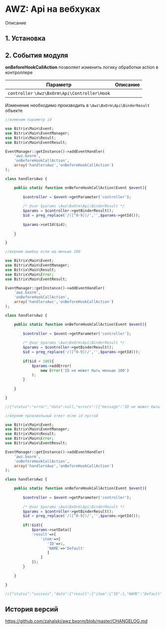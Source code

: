 # AWZ: Api на вебхуках

Описание

## 1. Установка

## 2. События модуля

**onBeforeHookCallAction**
позволяет изменить логику обработки action в контроллере

| Параметр                                     | Описание |
|----------------------------------------------|----------|
| `controller` `\Awz\BxOrm\Api\Controller\Hook` |          |

Изменение необходимо производить в `\Awz\BxOrm\Api\BinderResult` объекте

```php
//изменим параметр id

use Bitrix\Main\Event;
use Bitrix\Main\EventManager;
use Bitrix\Main\Result;
use Bitrix\Main\EventResult;

EventManager::getInstance()->addEventHandler(
    'awz.bxorm',
    'onBeforeHookCallAction',
    array('handlersAwz','onBeforeHookCallAction')
);

class handlersAwz {

    public static function onBeforeHookCallAction(Event $event){
        
        $controller = $event->getParameter('controller');
        
        /* @var $params \Awz\BxOrm\Api\BinderResult */
        $params = $controller->getBinderResult();
        $id = preg_replace('/([^0-9])/','',$params->getId());
        
        $params->setId($id);
        
    }

}

```

```php
//вернем ошибку если ид меньше 100

use Bitrix\Main\Event;
use Bitrix\Main\EventManager;
use Bitrix\Main\Result;
use Bitrix\Main\Error;
use Bitrix\Main\EventResult;

EventManager::getInstance()->addEventHandler(
    'awz.bxorm',
    'onBeforeHookCallAction',
    array('handlersAwz','onBeforeHookCallAction')
);

class handlersAwz {

    public static function onBeforeHookCallAction(Event $event){
        
        $controller = $event->getParameter('controller');
        
        /* @var $params \Awz\BxOrm\Api\BinderResult */
        $params = $controller->getBinderResult();
        $id = preg_replace('/([^0-9])/','',$params->getId());
        
        if($id < 100){
            $params->addError(
                new Error('ID не может быть меньше 100')
            );
        }
        
    }

}

//{"status":"error","data":null,"errors":[{"message":"ID не может быть меньше 100","code":0,"customData":null}]}
```

```php
//вернем произвольный ответ если id пустой

use Bitrix\Main\Event;
use Bitrix\Main\EventManager;
use Bitrix\Main\Result;
use Bitrix\Main\Error;
use Bitrix\Main\EventResult;

EventManager::getInstance()->addEventHandler(
    'awz.bxorm',
    'onBeforeHookCallAction',
    array('handlersAwz','onBeforeHookCallAction')
);

class handlersAwz {

    public static function onBeforeHookCallAction(Event $event){
        
        $controller = $event->getParameter('controller');
        
        /* @var $params \Awz\BxOrm\Api\BinderResult */
        $params = $controller->getBinderResult();
        $id = preg_replace('/([^0-9])/','',$params->getId());
        
        if(!$id){
            $params->setData([
            'result'=>[
                'item'=>[
                   'ID'=>1, 
                   'NAME'=>'Default'
                   ]
                ]
            ]);
        }
        
    }

}

//{"status":"success","data":{"result":{"item":{"ID":1,"NAME":"Default"}}},"errors":[]}
```

<!-- cl-start -->
## История версий

https://github.com/zahalski/awz.bxorm/blob/master/CHANGELOG.md

<!-- cl-end -->